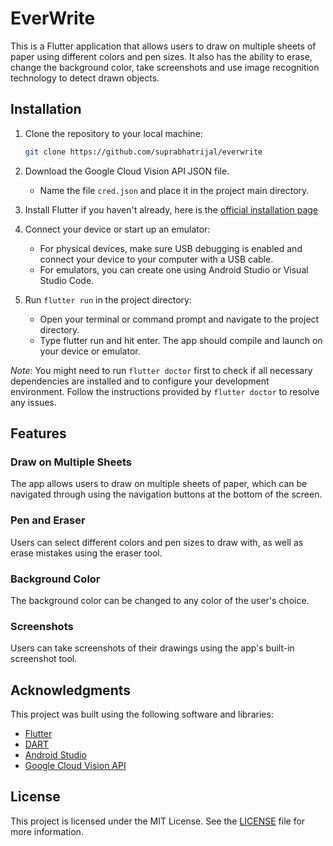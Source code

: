 # EverWrite
This is a Flutter application that allows users to draw on multiple sheets of paper using different colors and pen sizes. It also has the ability to erase, change the background color, take screenshots and use image recognition technology to detect drawn objects.

## Installation

1. Clone the repository to your local machine:
    ```bash
    git clone https://github.com/suprabhatrijal/everwrite
    ```

2. Download the Google Cloud Vision API JSON file.

    * Name the file `cred.json` and place it in the project main directory.

3. Install Flutter if you haven't already, here is the [official installation page](https://docs.flutter.dev/get-started/install)

4. Connect your device or start up an emulator:

    - For physical devices, make sure USB debugging is enabled and connect your device to your computer with a USB cable.
    - For emulators, you can create one using Android Studio or Visual Studio Code.


5. Run `flutter run` in the project directory:
    - Open your terminal or command prompt and navigate to the project directory.
    - Type flutter run and hit enter. The app should compile and launch on your device or emulator.

*Note*: You might need to run `flutter doctor` first to check if all necessary dependencies are installed and to configure your development environment. Follow the instructions provided by `flutter doctor` to resolve any issues.


## Features

### Draw on Multiple Sheets
The app allows users to draw on multiple sheets of paper, which can be navigated through using the navigation buttons at the bottom of the screen.

### Pen and Eraser
Users can select different colors and pen sizes to draw with, as well as erase mistakes using the eraser tool.

### Background Color
The background color can be changed to any color of the user's choice.

### Screenshots
Users can take screenshots of their drawings using the app's built-in screenshot tool.

## Acknowledgments

This project was built using the following software and libraries:

* [Flutter](https://docs.flutter.dev/)
* [DART](https://dart.dev/tools/jetbrains-plugin)
* [Android Studio](https://developer.android.com/studio)
* [Google Cloud Vision API](https://cloud.google.com/vision)

## License

This project is licensed under the MIT License. See the [LICENSE](LICENSE) file for more information.
